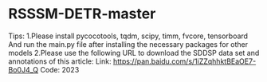 # RSSSM-DETR-master
Tips:
1.Please install pycocotools, tqdm, scipy, timm, fvcore, tensorboard And run the main.py file after installing the necessary packages for other models
2.Please use the following URL to download the SDDSP data set and annotations of this article:
  Link: https://pan.baidu.com/s/1iZZqhhktBEaOE7-Bo0J4_Q
  Code: 2023
